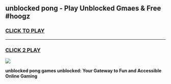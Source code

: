 
## unblocked pong - Play Unblocked Gmaes & Free #hoogz
<h3>
<a href="https://news.freeplayer.one?title=unblocked_pong&ref=24F">CLICK TO PLAY</a></h3>
<hr>

<h3>
<a href="https://news.freeplayer.one?title=unblocked_pong&ref=24F">CLICK 2 PLAY</a>
  
</h3>

<a href="https://news.freeplayer.one?title=unblocked_pong&ref=24F/"><img src="https://clearcache.store/games.png"></a>


**unblocked pong games unblocked: Your Gateway to Fun and Accessible Online Gaming**
